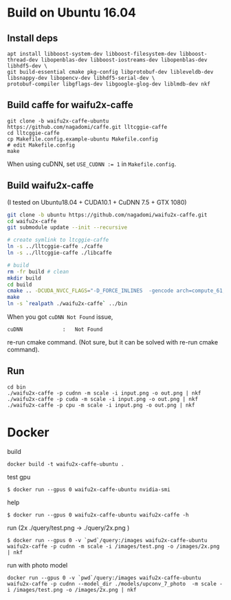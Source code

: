 # Build on Ubuntu 16.04

## Install deps
```
apt install libboost-system-dev libboost-filesystem-dev libboost-thread-dev libopenblas-dev libboost-iostreams-dev libopenblas-dev libhdf5-dev \
git build-essential cmake pkg-config libprotobuf-dev libleveldb-dev libsnappy-dev libopencv-dev libhdf5-serial-dev \
protobuf-compiler libgflags-dev libgoogle-glog-dev liblmdb-dev nkf
```

## Build caffe for waifu2x-caffe

```
git clone -b waifu2x-caffe-ubuntu https://github.com/nagadomi/caffe.git lltcggie-caffe
cd lltcggie-caffe
cp Makefile.config.example-ubuntu Makefile.config
# edit Makefile.config
make
```

When using cuDNN, set `USE_CUDNN := 1` in `Makefile.config`.

## Build waifu2x-caffe

(I tested on Ubuntu18.04 + CUDA10.1 + CuDNN 7.5 + GTX 1080)

```sh
git clone -b ubuntu https://github.com/nagadomi/waifu2x-caffe.git
cd waifu2x-caffe
git submodule update --init --recursive

# create symlink to ltcggie-caffe
ln -s ../lltcggie-caffe ./caffe
ln -s ../lltcggie-caffe ./libcaffe

# build
rm -fr build # clean
mkdir build
cd build
cmake .. -DCUDA_NVCC_FLAGS="-D_FORCE_INLINES  -gencode arch=compute_61,code=sm_61 " # sm_61 is for GTX1080
make
ln -s `realpath ./waifu2x-caffe` ../bin
```

When you got `cuDNN Not Found` issue,
```
cuDNN             :   Not Found
```
re-run cmake command. (Not sure, but it can be solved with re-run cmake command).

## Run
```
cd bin
./waifu2x-caffe -p cudnn -m scale -i input.png -o out.png | nkf
./waifu2x-caffe -p cuda -m scale -i input.png -o out.png | nkf
./waifu2x-caffe -p cpu -m scale -i input.png -o out.png | nkf
```

# Docker

build
```
docker build -t waifu2x-caffe-ubuntu .
```

test gpu
```
$ docker run --gpus 0 waifu2x-caffe-ubuntu nvidia-smi
```

help
```
$ docker run --gpus 0 waifu2x-caffe-ubuntu waifu2x-caffe -h
```

run (2x ./query/test.png -> ./query/2x.png )
```
$ docker run --gpus 0 -v `pwd`/query:/images waifu2x-caffe-ubuntu waifu2x-caffe -p cudnn -m scale -i /images/test.png -o /images/2x.png | nkf
```

run with photo model
```
docker run --gpus 0 -v `pwd`/query:/images waifu2x-caffe-ubuntu waifu2x-caffe -p cudnn --model_dir ./models/upconv_7_photo  -m scale -i /images/test.png -o /images/2x.png | nkf
```
